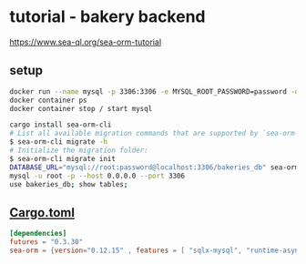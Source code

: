 # tutorial - bakery backend
https://www.sea-ql.org/sea-orm-tutorial

## setup
```bash
docker run --name mysql -p 3306:3306 -e MYSQL_ROOT_PASSWORD=password -d mysql:latest 
docker container ps
docker container stop / start mysql

cargo install sea-orm-cli
# List all available migration commands that are supported by `sea-orm-cli`
$ sea-orm-cli migrate -h
# Initialize the migration folder:
$ sea-orm-cli migrate init
DATABASE_URL="mysql://root:password@localhost:3306/bakeries_db" sea-orm-cli migrate refresh
mysql -u root -p --host 0.0.0.0 --port 3306
use bakeries_db; show tables;
```

## [Cargo.toml](Cargo.toml)
```toml
[dependencies]
futures = "0.3.30"
sea-orm = {version="0.12.15" , features = [ "sqlx-mysql", "runtime-async-std-native-tls", "macros" ]}
```
